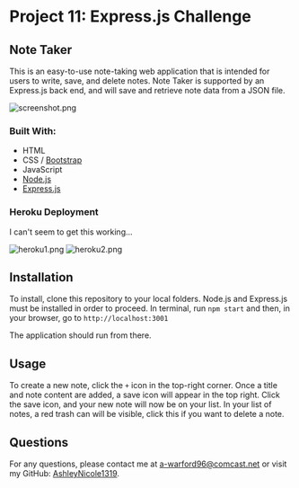 # Project 11: Express.js Challenge
## Note Taker
This is an easy-to-use note-taking web application that is intended for users to write, save, and delete notes. Note Taker is supported by an Express.js back end, and will save and retrieve note data from a JSON file.

![screenshot.png](/../main/assets/images/screenshot.png)

### Built With:
- HTML
- CSS / [Bootstrap](https://getbootstrap.com/)
- JavaScript
- [Node.js](https://nodejs.org/en/)
- [Express.js](https://expressjs.com/)


### Heroku Deployment
I can't seem to get this working...

![heroku1.png](/../main/assets/images/heroku1.png)
![heroku2.png](/../main/assets/images/heroku2.png)

## Installation
To install, clone this repository to your local folders. Node.js and Express.js must be installed in order to proceed. 
In terminal, run `npm start` and then, in your browser, go to `http://localhost:3001` 

The application should run from there.

## Usage
To create a new note, click the `+` icon in the top-right corner. Once a title and note content are added, a save icon will appear in the top right. Click the save icon, and your new note will now be on your list. In your list of notes, a red trash can will be visible, click this if you want to delete a note.

## Questions
For any questions, please contact me at [a-warford96@comcast.net](mailto:a-warford96@comcast.net) or visit my GitHub: [AshleyNicole1319](https://github.com/AshleyNicole1319).